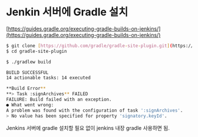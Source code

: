 # Jenkin 서버에 Gradle 설치

[https://guides.gradle.org/executing-gradle-builds-on-jenkins/](https://guides.gradle.org/executing-gradle-builds-on-jenkins/)

```bash
$ git clone [https://github.com/gradle/gradle-site-plugin.git](https://github.com/gradle/gradle-site-plugin.git)
$ cd gradle-site-plugin
```

```bash
$ ./gradlew build

BUILD SUCCESSFUL
14 actionable tasks: 14 executed
```

```bash
**Build Error**
**> Task :signArchives** FAILED
FAILURE: Build failed with an exception.
● What went wrong:
A problem was found with the configuration of task ':signArchives'.
> No value has been specified for property 'signatory.keyId'.
```

Jenkins 서버에 gradle 설치할 필요 없이 jenkins 내장 gradle 사용하면 됨.
